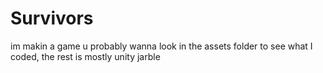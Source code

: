 # Survivors
 im makin a game
 u probably wanna look in the assets folder to see what I coded, the rest is mostly unity jarble
